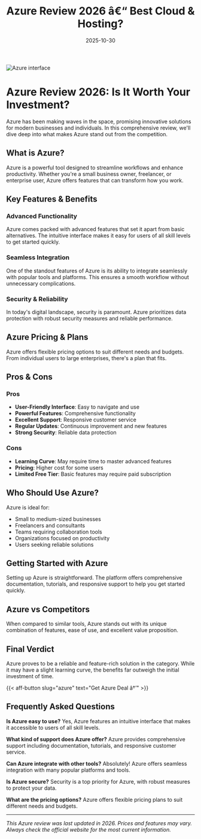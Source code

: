 ﻿---
title: "Azure Review 2026 â€“ Best Cloud & Hosting?"
date: 2025-10-30
draft: false
rating: 4.8
category: "Cloud & Hosting"
tags: ["cloud-hosting", "review", "2026"]
description: "Comprehensive Azure review 2026. Discover if this  tool is the best choice for your needs."
keywords: "azure, Azure, review, cloud & hosting, 2026, best cloud & hosting"
image: "https://images.unsplash.com/photo-1451187580459-43490279c0fa?w=800&h=400&fit=crop&crop=center"
---

![Azure interface](https://images.unsplash.com/photo-1451187580459-43490279c0fa?w=800&h=400&fit=crop&crop=center)

# Azure Review 2026: Is It Worth Your Investment?

Azure has been making waves in the  space, promising innovative solutions for modern businesses and individuals. In this comprehensive review, we'll dive deep into what makes Azure stand out from the competition.

## What is Azure?

Azure is a powerful  tool designed to streamline workflows and enhance productivity. Whether you're a small business owner, freelancer, or enterprise user, Azure offers features that can transform how you work.

## Key Features & Benefits

### Advanced Functionality
Azure comes packed with advanced features that set it apart from basic alternatives. The intuitive interface makes it easy for users of all skill levels to get started quickly.

### Seamless Integration
One of the standout features of Azure is its ability to integrate seamlessly with popular tools and platforms. This ensures a smooth workflow without unnecessary complications.

### Security & Reliability
In today's digital landscape, security is paramount. Azure prioritizes data protection with robust security measures and reliable performance.

## Azure Pricing & Plans

Azure offers flexible pricing options to suit different needs and budgets. From individual users to large enterprises, there's a plan that fits.

## Pros & Cons

### Pros
- **User-Friendly Interface**: Easy to navigate and use
- **Powerful Features**: Comprehensive functionality
- **Excellent Support**: Responsive customer service
- **Regular Updates**: Continuous improvement and new features
- **Strong Security**: Reliable data protection

### Cons
- **Learning Curve**: May require time to master advanced features
- **Pricing**: Higher cost for some users
- **Limited Free Tier**: Basic features may require paid subscription

## Who Should Use Azure?

Azure is ideal for:
- Small to medium-sized businesses
- Freelancers and consultants
- Teams requiring collaboration tools
- Organizations focused on productivity
- Users seeking reliable  solutions

## Getting Started with Azure

Setting up Azure is straightforward. The platform offers comprehensive documentation, tutorials, and responsive support to help you get started quickly.

## Azure vs Competitors

When compared to similar tools, Azure stands out with its unique combination of features, ease of use, and excellent value proposition.

## Final Verdict

Azure proves to be a reliable and feature-rich solution in the  category. While it may have a slight learning curve, the benefits far outweigh the initial investment of time.

{{< aff-button slug="azure" text="Get Azure Deal â†’" >}}

## Frequently Asked Questions

**Is Azure easy to use?**
Yes, Azure features an intuitive interface that makes it accessible to users of all skill levels.

**What kind of support does Azure offer?**
Azure provides comprehensive support including documentation, tutorials, and responsive customer service.

**Can Azure integrate with other tools?**
Absolutely! Azure offers seamless integration with many popular platforms and tools.

**Is Azure secure?**
Security is a top priority for Azure, with robust measures to protect your data.

**What are the pricing options?**
Azure offers flexible pricing plans to suit different needs and budgets.

---

*This Azure review was last updated in 2026. Prices and features may vary. Always check the official website for the most current information.*
